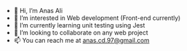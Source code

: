- 👋 Hi, I’m Anas Ali
- 👀 I’m interested in Web development (Front-end currently)  
- 🌱 I’m currently learning unit testing using Jest
- 💞️ I’m looking to collaborate on any web project
- 📫 You can reach me at anas.cd.97@gmail.com

<!---
anas-cd/anas-cd is a ✨ special ✨ repository because its `README.md` (this file) appears on your GitHub profile.
You can click the Preview link to take a look at your changes.
--->
